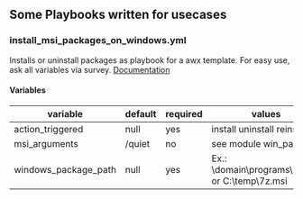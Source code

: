 ## Some Playbooks written for usecases

### install_msi_packages_on_windows.yml

Installs or uninstall packages as playbook for a awx template.
For easy use, ask all variables via survey. [Documentation](http://docs.ansible.com/ansible-tower/latest/html/userguide/job_templates.html#surveys)

#### Variables

| variable             | default | required | values                                           |
|----------------------|---------|----------|--------------------------------------------------|
| action_triggered     | null    | yes      | install uninstall reinstall                      |
| msi_arguments        | /quiet  | no       | see module win_package                           |
| windows_package_path | null    | yes      |  Ex.: \\domain\programs\7z.msi or C:\temp\7z.msi |
